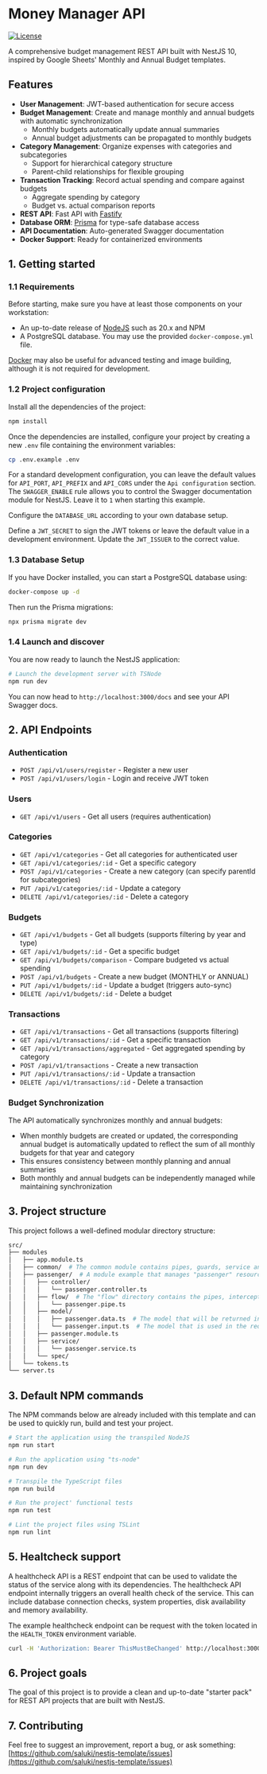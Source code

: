 
# Money Manager API

[![License](https://img.shields.io/github/license/saluki/nestjs-template.svg)](https://github.com/saluki/nestjs-template/blob/master/LICENSE)

A comprehensive budget management REST API built with NestJS 10, inspired by Google Sheets' Monthly and Annual Budget templates.

## Features

- **User Management**: JWT-based authentication for secure access
- **Budget Management**: Create and manage monthly and annual budgets with automatic synchronization
  - Monthly budgets automatically update annual summaries
  - Annual budget adjustments can be propagated to monthly budgets
- **Category Management**: Organize expenses with categories and subcategories
  - Support for hierarchical category structure
  - Parent-child relationships for flexible grouping
- **Transaction Tracking**: Record actual spending and compare against budgets
  - Aggregate spending by category
  - Budget vs. actual comparison reports
- **REST API**: Fast API with [Fastify](https://fastify.dev/)
- **Database ORM**: [Prisma](https://www.prisma.io/) for type-safe database access
- **API Documentation**: Auto-generated Swagger documentation
- **Docker Support**: Ready for containerized environments

## 1. Getting started

### 1.1 Requirements

Before starting, make sure you have at least those components on your workstation:

- An up-to-date release of [NodeJS](https://nodejs.org/) such as 20.x and NPM
- A PostgreSQL database. You may use the provided `docker-compose.yml` file.

[Docker](https://www.docker.com/) may also be useful for advanced testing and image building, although it is not required for development.

### 1.2 Project configuration

Install all the dependencies of the project:

```sh
npm install
```

Once the dependencies are installed, configure your project by creating a new `.env` file containing the environment variables:

```sh
cp .env.example .env
```

For a standard development configuration, you can leave the default values for `API_PORT`, `API_PREFIX` and `API_CORS` under the `Api configuration` section. The `SWAGGER_ENABLE` rule allows you to control the Swagger documentation module for NestJS. Leave it to `1` when starting this example.

Configure the `DATABASE_URL` according to your own database setup.

Define a `JWT_SECRET` to sign the JWT tokens or leave the default value in a development environment. Update the `JWT_ISSUER` to the correct value.

### 1.3 Database Setup

If you have Docker installed, you can start a PostgreSQL database using:

```sh
docker-compose up -d
```

Then run the Prisma migrations:

```sh
npx prisma migrate dev
```

### 1.4 Launch and discover

You are now ready to launch the NestJS application:

```sh
# Launch the development server with TSNode
npm run dev
```

You can now head to `http://localhost:3000/docs` and see your API Swagger docs.

## 2. API Endpoints

### Authentication

- `POST /api/v1/users/register` - Register a new user
- `POST /api/v1/users/login` - Login and receive JWT token

### Users

- `GET /api/v1/users` - Get all users (requires authentication)

### Categories

- `GET /api/v1/categories` - Get all categories for authenticated user
- `GET /api/v1/categories/:id` - Get a specific category
- `POST /api/v1/categories` - Create a new category (can specify parentId for subcategories)
- `PUT /api/v1/categories/:id` - Update a category
- `DELETE /api/v1/categories/:id` - Delete a category

### Budgets

- `GET /api/v1/budgets` - Get all budgets (supports filtering by year and type)
- `GET /api/v1/budgets/:id` - Get a specific budget
- `GET /api/v1/budgets/comparison` - Compare budgeted vs actual spending
- `POST /api/v1/budgets` - Create a new budget (MONTHLY or ANNUAL)
- `PUT /api/v1/budgets/:id` - Update a budget (triggers auto-sync)
- `DELETE /api/v1/budgets/:id` - Delete a budget

### Transactions

- `GET /api/v1/transactions` - Get all transactions (supports filtering)
- `GET /api/v1/transactions/:id` - Get a specific transaction
- `GET /api/v1/transactions/aggregated` - Get aggregated spending by category
- `POST /api/v1/transactions` - Create a new transaction
- `PUT /api/v1/transactions/:id` - Update a transaction
- `DELETE /api/v1/transactions/:id` - Delete a transaction

### Budget Synchronization

The API automatically synchronizes monthly and annual budgets:
- When monthly budgets are created or updated, the corresponding annual budget is automatically updated to reflect the sum of all monthly budgets for that year and category
- This ensures consistency between monthly planning and annual summaries
- Both monthly and annual budgets can be independently managed while maintaining synchronization

## 3. Project structure

This project follows a well-defined modular directory structure:

```sh
src/
├── modules
│   ├── app.module.ts
│   ├── common/  # The common module contains pipes, guards, service and provider used in the whole application
│   ├── passenger/  # A module example that manages "passenger" resources
│   │   ├── controller/
│   │   │   └── passenger.controller.ts
│   │   ├── flow/  # The "flow" directory contains the pipes, interceptors and everything that may change the request or response flow
│   │   │   └── passenger.pipe.ts
│   │   ├── model/
│   │   │   ├── passenger.data.ts  # The model that will be returned in the response
│   │   │   └── passenger.input.ts  # The model that is used in the request
│   │   ├── passenger.module.ts
│   │   ├── service/
│   │   │   └── passenger.service.ts
│   │   └── spec/
│   └── tokens.ts
└── server.ts
```

## 3. Default NPM commands

The NPM commands below are already included with this template and can be used to quickly run, build and test your project.

```sh
# Start the application using the transpiled NodeJS
npm run start

# Run the application using "ts-node"
npm run dev

# Transpile the TypeScript files
npm run build

# Run the project' functional tests
npm run test

# Lint the project files using TSLint
npm run lint
```

## 5. Healtcheck support

A healthcheck API is a REST endpoint that can be used to validate the status of the service along with its dependencies. The healthcheck API endpoint internally triggers an overall health check of the service. This can include database connection checks, system properties, disk availability and memory availability.

The example healthcheck endpoint can be request with the token located in the `HEALTH_TOKEN` environment variable.

```sh
curl -H 'Authorization: Bearer ThisMustBeChanged' http://localhost:3000/api/v1/health
```

## 6. Project goals

The goal of this project is to provide a clean and up-to-date "starter pack" for REST API projects that are built with NestJS.

## 7. Contributing

Feel free to suggest an improvement, report a bug, or ask something: [https://github.com/saluki/nestjs-template/issues](https://github.com/saluki/nestjs-template/issues)
